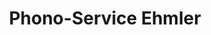 ---
title: "Phono-Service Ehmler"
url: /moerfelden-walldorf/phono-service-ehmler/
shop: Radiotechnik
---